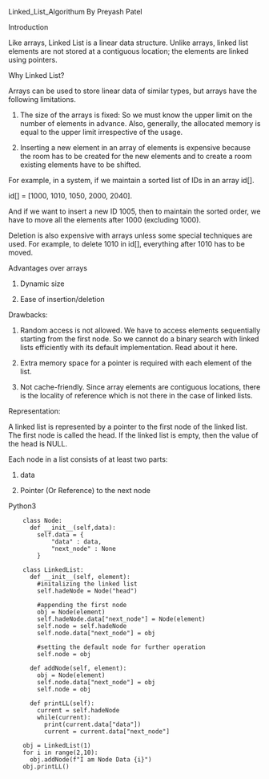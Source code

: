 Linked_List_Algorithum By Preyash Patel

<h>

Introduction

Like arrays, Linked List is a linear data structure. Unlike arrays, linked list elements are not stored at a contiguous location; the elements are linked using pointers.

Why Linked List?  

Arrays can be used to store linear data of similar types, but arrays have the following limitations.  

1) The size of the arrays is fixed: So we must know the upper limit on the number of elements in advance. Also, generally, the allocated memory is equal to the upper limit irrespective of the usage.  

2) Inserting a new element in an array of elements is expensive because the room has to be created for the new elements and to create a room existing elements have to be shifted.  

For example, in a system, if we maintain a sorted list of IDs in an array id[].  

id[] = [1000, 1010, 1050, 2000, 2040].  

And if we want to insert a new ID 1005, then to maintain the sorted order, we have to move all the elements after 1000 (excluding 1000).  

Deletion is also expensive with arrays unless some special techniques are used. For example, to delete 1010 in id[], everything after 1010 has to be moved.

Advantages over arrays  

1) Dynamic size  

2) Ease of insertion/deletion

Drawbacks:  

1) Random access is not allowed. We have to access elements sequentially starting from the first node. So we cannot do a binary search with linked lists efficiently with its default implementation. Read about it here.  

2) Extra memory space for a pointer is required with each element of the list.  

3) Not cache-friendly. Since array elements are contiguous locations, there is the locality of reference which is not there in the case of linked lists.

Representation:  

A linked list is represented by a pointer to the first node of the linked list. The first node is called the head. If the linked list is empty, then the value of the head is NULL.  

Each node in a list consists of at least two parts:  

1) data  

2) Pointer (Or Reference) to the next node  

Python3

        class Node:
          def __init__(self,data):
            self.data = {
                "data" : data,
                "next_node" : None
            }

        class LinkedList:
          def __init__(self, element):
            #initalizing the linked list
            self.hadeNode = Node("head")

            #appending the first node
            obj = Node(element)
            self.hadeNode.data["next_node"] = Node(element)
            self.node = self.hadeNode
            self.node.data["next_node"] = obj

            #setting the default node for further operation
            self.node = obj

          def addNode(self, element):
            obj = Node(element)
            self.node.data["next_node"] = obj
            self.node = obj

          def printLL(self):
            current = self.hadeNode
            while(current):
              print(current.data["data"])
              current = current.data["next_node"]

        obj = LinkedList(1)
        for i in range(2,10):
          obj.addNode(f"I am Node Data {i}")
        obj.printLL()

